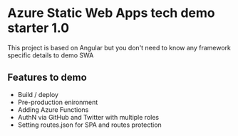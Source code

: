 # Azure Static Web Apps tech demo starter 1.0

This project is based on Angular but you don't need to know any framework specific details to demo SWA

## Features to demo

- Build / deploy
- Pre-production enironment
- Adding Azure Functions
- AuthN via GitHub and Twitter with multiple roles
- Setting routes.json for SPA and routes protection

